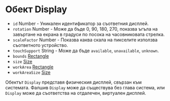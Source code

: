 # Обект Display

* `id` Number - Уникален идентификатор за съответния дисплей.
* `rotation` Number - Може да бъде 0, 90, 180, 270, показва ъгъла на завъртане на екрана в градуси по посока на часовниковата стрелка.
* `scaleFactor` Number - Показва каква скала на пикселите използва съответното устройство.
* `touchSupport` String - Може да бъде `available`, `unavailable`, `unknown`.
* `bounds` [Rectangle](rectangle.md)
* `size` [Size](size.md)
* `workArea` [Rectangle](rectangle.md)
* `workAreaSize` [Size](size.md)

Обектът `Display` представя физическия дисплей, свързан към системата. Фалшив `Display` може да съществува без глава система, или `Display` може да съответства на отдалечен, виртуален дисплей.